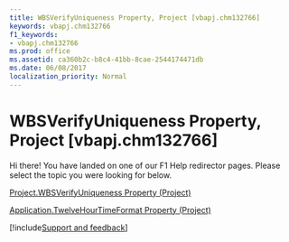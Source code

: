 ```yaml
---
title: WBSVerifyUniqueness Property, Project [vbapj.chm132766]
keywords: vbapj.chm132766
f1_keywords:
- vbapj.chm132766
ms.prod: office
ms.assetid: ca360b2c-b8c4-41bb-8cae-2544174471db
ms.date: 06/08/2017
localization_priority: Normal
---
```



# WBSVerifyUniqueness Property, Project [vbapj.chm132766]

Hi there! You have landed on one of our F1 Help redirector pages. Please select the topic you were looking for below.

[Project.WBSVerifyUniqueness Property (Project)](https://msdn.microsoft.com/library/6a9b50f8-f3a8-0d12-af7d-4879fc3573a3%28Office.15%29.aspx)

[Application.TwelveHourTimeFormat Property (Project)](https://msdn.microsoft.com/library/899caa96-da4e-8ee6-988a-6cef64a1a46c%28Office.15%29.aspx)

[!include[Support and feedback](~/includes/feedback-boilerplate.md)]